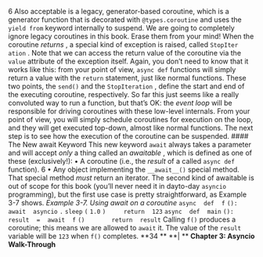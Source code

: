 6  Also acceptable is a legacy, generator-based coroutine, which is a generator function that is decorated with `@types.coroutine`  and uses the  `yield from`  keyword internally to suspend. We are going to completely ignore legacy coroutines in this book. Erase them from your mind! When the coroutine  *returns* , a special kind of exception is raised, called  `StopIter` `ation` . Note that we can access the return value of the coroutine via the  `value` attribute of the exception itself. Again, you don’t need to know that it works like this: from your point of view,  `async def`  functions will simply return a value with the  `return`  statement, just like normal functions. These two points, the  `send()`  and the  `StopIteration` , define the start and end of the executing coroutine, respectively. So far this just seems like a really convoluted way to run a function, but that’s OK: the  *event loop*  will be responsible for driving coroutines with these low-level internals. From your point of view, you will simply schedule coroutines for execution on the loop, and they will get executed top-down, almost like normal functions. The next step is to see how the execution of the coroutine can be suspended. #### The New await Keyword
 This new keyword  `await`  always takes a parameter and will accept  *only*  a thing called an  *awaitable* , which is defined as one of these (exclusively!): •  A coroutine (i.e., the  *result*  of a called  `async def`  function). 6 •  Any object implementing the  `__await__()`  special method. That special method *must*  return an iterator. The second kind of awaitable is out of scope for this book (you’ll never need it in dayto-day  `asyncio`  programming), but the first use case is pretty straightforward, as Example 3-7  shows. *Example 3-7. Using await on a coroutine* `async` ` ` `def` ` ` `f` `():` `    ` `await` ` ` `asyncio` `.` `sleep` `(` `1.0` `)` `    ` `return` ` ` `123` `async` ` ` `def` ` ` `main` `():` `    ` `result` ` ` `=` ` ` `await` ` ` `f` `()` `  ` `    ` `return` ` ` `result` Calling  `f()`  produces a coroutine; this means we are allowed to  `await`  it. The value of the  `result`  variable will be  `123`  when  `f()`  completes. **34 ** **| ** **Chapter 3: Asyncio Walk-Through**